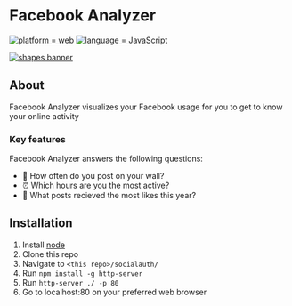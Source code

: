 # Facebook Analyzer

[![platform = web](https://img.shields.io/badge/platform-web-13f27c.svg)](#)
[![language = JavaScript](https://img.shields.io/badge/language-javascript-ff45e6.svg)](#)

[![shapes banner](/shapes.png?raw=true)](#)


## About

Facebook Analyzer visualizes your Facebook usage for you to get to know your online activity  

### Key features

Facebook Analyzer answers the following questions:
- 💬 How often do you post on your wall?
- ⏰ Which hours are you the most active?
- 💙 What posts recieved the most likes this year?

## Installation

1. Install [node](https://nodejs.org/)
2. Clone this repo
3. Navigate to `<this repo>/socialauth/`
4. Run `npm install -g http-server`
5. Run `http-server ./ -p 80`
6. Go to localhost:80 on your preferred web browser

